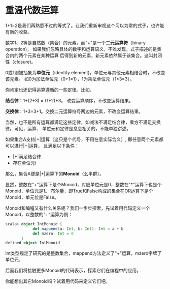 # 重温代数运算

1+1=2是我们再熟悉不过的等式了。让我们重新审视这个习以为常的式子，也许能有新的收获。

数字1、2等是自然数（集合）的元素，而"+"是一个**二元运算符**（binary operation)，
如果我们忽略具体的数字和运算语义，不难发现，式子描述的是集合内的两个元素在某种运算
后得到新的元素，新元素依然属于该集合。这叫封闭性（closure)。

0或1则被抽象为**单位元**（identity element)，单位元与其他元素相结合时，不改变该元素。
如0为加法单位元（0+1=1），1为乘法单位元（1*3=3）。

你肯定也还记得运算遵循的一些定律。比如，

**结合律**：1+(2+3) = (1+2)+3。 改变运算顺序，不改变运算结果。

**交换律**：1+3=3+1。交换二元运算符号两边的元素，不改变运算结果。

当然，也不是所有运算都满足这些定律，如减法不满足结合律，乘方不满足交换律。可见，运算、
单位元和定律是息息相关的，不能单独讲述。

如果集合A支持|+|运算（这只是个代号，不用在意实际含义）, 即任意两个元素都可以进行|+|运算，
且满足以下条件：

* |+|满足结合律
* 存在单位元i

那么，集合A便是|+|运算下的**Monoid**（幺半群）。

显然，整数在"+"运算下是个Monoid，对应单位元是0，整数在"*"运算下也是个Monoid，单位元是1。
布尔量，即True和False构成的集合在OR运算下是个Monoid，单元位是False。

Monoid和编程又有什么关系呢？我们一步步探索，先试着用代码定义一个Monoid，以整数的"+"运算为例：
```scala
scala> object IntMonoid {
            def mappend(a: Int, b: Int): Int = a + b
            def mzero: Int = 0
       }
defined object IntMonoid
```
Int类型规定了研究的是整数集合，mappend方法定义了"+"运算，mzero字牌了单位元。

后面我们将接触更多Monoid的代码表示，探索它们在编程中的应用。

你能想出其它Monoid吗？试着用代码来定义它们吧。

